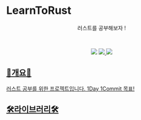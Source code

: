 ﻿# LearnToRust
<p align="center">러스트를 공부해보자 !</p></br>

<p align="center">
  <img src="https://img.shields.io/badge/Licesce-MIT-FFD400?style=flat-square&logoColor=white"/></a>
  <a href="https://hits.seeyoufarm.com"><img src="https://hits.seeyoufarm.com/api/count/incr/badge.svg?url=https%3A%2F%2Fgithub.com%2Fhy0u4a%2FLearnToRust&count_bg=%23E11AAF&title_bg=%2396648A&icon=&icon_color=%23E7E7E7&title=hits&edge_flat=false"/>
 <img src="https://img.shields.io/github/stars/hy0u4a/LearnToRust?style=social"</a>
</p>

## 🎈개요🎈
러스트 공부를 위한 프로젝트입니다.
1Day 1Commit 목표!

## 🛠라이브러리🛠

